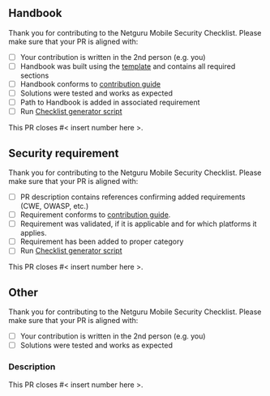 <!-- 
Thank you for contributing to the Netguru Mobile Security Checklist.
Please choose the proper PR template and provide all needed informations.
 -->

## Handbook
Thank you for contributing to the Netguru Mobile Security Checklist.
Please make sure that your PR is aligned with:

- [ ] Your contribution is written in the 2nd person (e.g. you)
- [ ] Handbook was built using the [template](https://github.com/netguru/mobile-security-checklist/tree/master/Handbooks/handbook_template.md) and contains all required sections
- [ ] Handbook conforms to [contribution guide](https://github.com/netguru/mobile-security-checklist/tree/master/Handbooks/how_to_contribute.md)
- [ ] Solutions were tested and works as expected
- [ ] Path to Handbook is added in associated requirement
- [ ] Run [Checklist generator script](https://github.com/netguru/mobile-security-checklist/tree/master/script)

This PR closes #< insert number here >.

## Security requirement

Thank you for contributing to the Netguru Mobile Security Checklist.
Please make sure that your PR is aligned with:

- [ ] PR description contains references confirming added requirements (CWE, OWASP, etc.)
- [ ] Requirement conforms to [contribution guide](https://github.com/netguru/mobile-security-checklist/tree/master/Checklists/how_to_contribute.md). 
- [ ] Requirement was validated, if it is applicable and for which platforms it applies.
- [ ] Requirement has been added to proper category
- [ ] Run [Checklist generator script](https://github.com/netguru/mobile-security-checklist/tree/master/script)

This PR closes #< insert number here >.

## Other

Thank you for contributing to the Netguru Mobile Security Checklist.
Please make sure that your PR is aligned with:

- [ ] Your contribution is written in the 2nd person (e.g. you)
- [ ] Solutions were tested and works as expected

### Description
<!-- What should and what actually happens. -->

This PR closes #< insert number here >.
